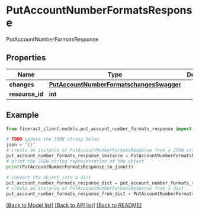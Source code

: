 # PutAccountNumberFormatsResponse

PutAccountNumberFormatsResponse

## Properties

Name | Type | Description | Notes
------------ | ------------- | ------------- | -------------
**changes** | [**PutAccountNumberFormatschangesSwagger**](PutAccountNumberFormatschangesSwagger.md) |  | [optional] 
**resource_id** | **int** |  | [optional] 

## Example

```python
from fineract_client.models.put_account_number_formats_response import PutAccountNumberFormatsResponse

# TODO update the JSON string below
json = "{}"
# create an instance of PutAccountNumberFormatsResponse from a JSON string
put_account_number_formats_response_instance = PutAccountNumberFormatsResponse.from_json(json)
# print the JSON string representation of the object
print(PutAccountNumberFormatsResponse.to_json())

# convert the object into a dict
put_account_number_formats_response_dict = put_account_number_formats_response_instance.to_dict()
# create an instance of PutAccountNumberFormatsResponse from a dict
put_account_number_formats_response_from_dict = PutAccountNumberFormatsResponse.from_dict(put_account_number_formats_response_dict)
```
[[Back to Model list]](../README.md#documentation-for-models) [[Back to API list]](../README.md#documentation-for-api-endpoints) [[Back to README]](../README.md)


